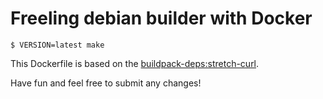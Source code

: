 # Freeling debian builder with Docker

    $ VERSION=latest make

This Dockerfile is based on the [buildpack-deps:stretch-curl](https://hub.docker.com/_/buildpack-deps/).

Have fun and feel free to submit any changes!
